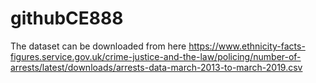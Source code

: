 # githubCE888

The dataset can be downloaded from here https://www.ethnicity-facts-figures.service.gov.uk/crime-justice-and-the-law/policing/number-of-arrests/latest/downloads/arrests-data-march-2013-to-march-2019.csv
